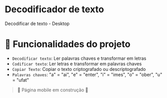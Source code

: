 # Decodificador de texto
Decodificar de texto - Desktop
# :hammer: Funcionalidades do projeto

- `Decodificar texto`: Ler palavras chaves e transformar em letras
- `Codificar texto`: Ler letras e transformar em palavras chaves
- `Copiar Texto`: Copiar o texto criptografado ou descriptografado
- `Palavras chaves`: "a" = "ai", "e" = "enter", "i" = "imes", "o" = "ober", "u" = "ufat"
> :construction: Página mobile em construção :construction:
> 
